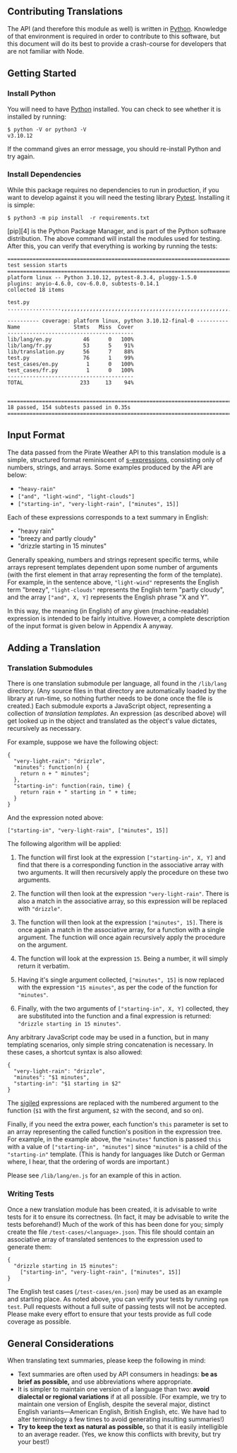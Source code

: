 Contributing Translations
---------------

The API (and therefore this module as well) is written in [Python][1]. Knowledge of that environment is
required in order to contribute to this software, but this document will do its
best to provide a crash-course for developers that are not familiar with Node.

[1]: https://www.python.org/

Getting Started
---------------

### Install Python

You will need to have [Python][1] installed. You can check to see whether it is installed by running:

    $ python -V or python3 -V
    v3.10.12

If the command gives an error message, you should re-install Python and try again.

### Install Dependencies

While this package requires no dependencies to run in production, if you want
to develop against it you will need the testing library [Pytest][2]. Installing
it is simple:

    $ python3 -m pip install  -r requirements.txt

[pip][4] is the Python Package Manager, and is part of the Python software
distribution. The above command will install the modules used for testing. After this, you can verify that everything is
working by running the tests:

    ======================================================================================== test session starts ========================================================================================
    platform linux -- Python 3.10.12, pytest-8.3.4, pluggy-1.5.0
    plugins: anyio-4.6.0, cov-6.0.0, subtests-0.14.1
    collected 18 items                                                                                                                                                                                  
    
    test.py .................,,,,,,,,,,,,,,,,,,,,,,,,,,,,,,,,,,,,,,,,,,,,,,,,,,,,,,,,,,,,,,,,,,,,,,,,,,,,,,,,,,,,,,,,,,,,,,,,,,,,,,,,,,,,,,,,,,,,,,,,,,,,,,,,,,,,,,,,,,,,,,,,,,,,,,,,,,.

    ---------- coverage: platform linux, python 3.10.12-final-0 ----------
    Name                 Stmts   Miss  Cover
    ----------------------------------------
    lib/lang/en.py          46      0   100%
    lib/lang/fr.py          53      5    91%
    lib/translation.py      56      7    88%
    test.py                 76      1    99%
    test_cases/en.py         1      0   100%
    test_cases/fr.py         1      0   100%
    ----------------------------------------
    TOTAL                  233     13    94%


    ============================================================================== 18 passed, 154 subtests passed in 0.35s ==============================================================================


[2]: https://docs.pytest.org/en/stable/
[3]: https://pip.pypa.io/en/stable/

Input Format
------------

The data passed from the Pirate Weather API to this translation module is a simple,
structured format reminiscent of [s-expressions][7], consisting only of
numbers, strings, and arrays. Some examples produced by the API are below:

*   `"heavy-rain"`
*   `["and", "light-wind", "light-clouds"]`
*   `["starting-in", "very-light-rain", ["minutes", 15]]`

Each of these expressions corresponds to a text summary in English:

*   "heavy rain"
*   "breezy and partly cloudy"
*   "drizzle starting in 15 minutes"

Generally speaking, numbers and strings represent specific terms, while arrays
represent templates dependent upon some number of arguments (with the first
element in that array representing the form of the template). For example, in
the sentence above, `"light-wind"` represents the English term "breezy",
`"light-clouds"` represents the English term "partly cloudy", and the array
`["and", X, Y]` represents the English phrase "X and Y".

In this way, the meaning (in English) of any given (machine-readable)
expression is intended to be fairly intuitive. However, a complete description
of the input format is given below in Appendix A anyway.

[7]: https://en.wikipedia.org/wiki/S-expression

Adding a Translation
--------------------

### Translation Submodules

There is one translation submodule per language, all found in the `/lib/lang`
directory. (Any source files in that directory are automatically loaded by the
library at run-time, so nothing further needs to be done once the file is
created.) Each submodule exports a JavaScript object, representing a collection
of *translation templates*. An expression (as described above) will get looked
up in the object and translated as the object's value dictates, recursively as
necessary.

For example, suppose we have the following object:

    {
      "very-light-rain": "drizzle",
      "minutes": function(n) {
        return n + " minutes";
      },
      "starting-in": function(rain, time) {
        return rain + " starting in " + time;
      }
    }

And the expression noted above:

    ["starting-in", "very-light-rain", ["minutes", 15]]

The following algorithm will be applied:

1.  The function will first look at the expression `["starting-in", X, Y]` and
    find that there is a corresponding function in the associative array with
    two arguments. It will then recursively apply the procedure on these two
    arguments.

2.  The function will then look at the expression `"very-light-rain"`. There is
    also a match in the associative array, so this expression will be replaced
    with `"drizzle"`.

3.  The function will then look at the expression `["minutes", 15]`. There is
    once again a match in the associative array, for a function with a single
    argument. The function will once again recursively apply the procedure on
    the argument.

4.  The function will look at the expression `15`. Being a number, it will
    simply return it verbatim.

5.  Having it's single argument collected, `["minutes", 15]` is now replaced
    with the expression `"15 minutes"`, as per the code of the function for
    `"minutes"`.

6.  Finally, with the two arguments of `["starting-in", X, Y]` collected, they
    are substituted into the function and a final expression is returned:
    `"drizzle starting in 15 minutes"`.

Any arbitrary JavaScript code may be used in a function, but in many templating
scenarios, only simple string concatenation is necessary. In these cases, a
shortcut syntax is also allowed:

    {
      "very-light-rain": "drizzle",
      "minutes": "$1 minutes",
      "starting-in": "$1 starting in $2"
    }

The [sigiled][8] expressions are replaced with the numbered argument to the
function (`$1` with the first argument, `$2` with the second, and so on).

Finally, if you need the extra power, each function's `this` parameter is set
to an array representing the called function's position in the expression tree.
For example, in the example above, the `"minutes"` function is passed `this`
with a value of `["starting-in", "minutes"]` since `"minutes"` is a child of
the `"starting-in"` template. (This is handy for languages like Dutch or German
where, I hear, that the ordering of words are important.)

Please see `/lib/lang/en.js` for an example of this in action.

[8]: http://en.wikipedia.org/wiki/Sigil_(computer_programming)

### Writing Tests

Once a new translation module has been created, it is advisable to write tests
for it to ensure its correctness. (In fact, it may be advisable to write the
tests beforehand!) Much of the work of this has been done for you; simply
create the file `/test-cases/<language>.json`. This file should contain an
associative array of translated sentences to the expression used to generate
them:

    {
      "drizzle starting in 15 minutes":
        ["starting-in", "very-light-rain", ["minutes", 15]]
    }

The English test cases (`/test-cases/en.json`) may be used as an example
and starting place. As noted above, you can verify your tests by running
`npm test`. Pull requests without a full suite of passing tests will not
be accepted. Please make every effort to ensure that your tests provide
as full code coverage as possible.

General Considerations
----------------------

When translating text summaries, please keep the following in mind:

*   Text summaries are often used by API consumers in headings: **be as brief
    as possible,** and use abbreviations where appropriate.
*   It is simpler to maintain one version of a language than two: **avoid
    dialectal or regional variations** if at all possible. (For example, we try
    to maintain one version of English, despite the several major, distinct
    English variants—American English, British English, etc. We have had to
    alter terminology a few times to avoid generating insulting summaries!)
*   **Try to keep the text as natural as possible,** so that it is easily
    intelligible to an average reader. (Yes, we know this conflicts with
    brevity, but try your best!)